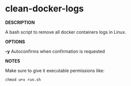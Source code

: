 # clean-docker-logs

**DESCRIPTION**

A bash script to remove all docker containers logs in Linux.

**OPTIONS**

**-y** Autoconfirms when confirmation is requested

**NOTES**

Make sure to give it executable permissions like:

    chmod u+x run.sh


